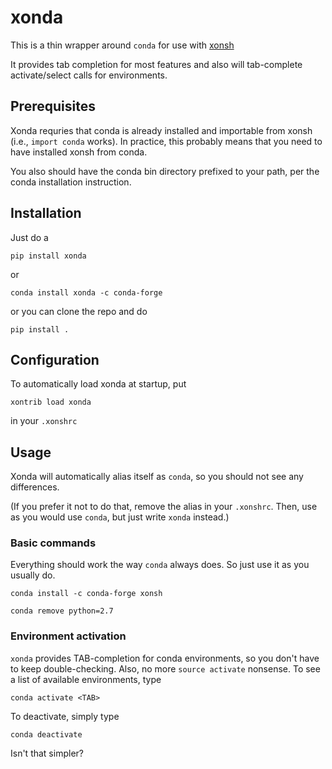 # xonda

This is a thin wrapper around `conda` for use with [xonsh](http://xon.sh)

It provides tab completion for most features and also will tab-complete activate/select calls for environments.

## Prerequisites

Xonda requries that conda is already installed and importable from xonsh (i.e.,
`import conda` works). In practice, this probably means that you need to have
installed xonsh from conda.

You also should have the conda bin directory prefixed to your path, per the
conda installation instruction.

## Installation

Just do a
```console
pip install xonda
```

or
```console
conda install xonda -c conda-forge
```

or you can clone the repo and do
```console
pip install .
```

## Configuration
To automatically load xonda at startup, put
```console
xontrib load xonda
```

in your `.xonshrc`

## Usage

Xonda will automatically alias itself as `conda`, so you should not see any
differences.

(If you prefer it not to do that, remove the alias in your
`.xonshrc`. Then, use as you would use `conda`, but just write `xonda` instead.)

### Basic commands

Everything should work the way `conda` always does. So just use it as you usually do.
```console
conda install -c conda-forge xonsh
```

```console
conda remove python=2.7
```

### Environment activation
`xonda` provides TAB-completion for conda environments, so you don't have to
keep double-checking. Also, no more `source activate` nonsense. To see a list of
available environments, type

```console
conda activate <TAB>
```

To deactivate, simply type

```console
conda deactivate
```

Isn't that simpler?
